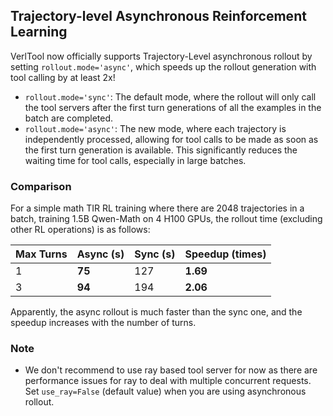 ## Trajectory-level Asynchronous Reinforcement Learning

VerlTool now officially supports Trajectory-Level asynchronous rollout by setting `rollout.mode='async'`, which speeds up the rollout generation with tool calling by at least 2x! 
- `rollout.mode='sync'`: The default mode, where the rollout will only call the tool servers after the first turn generations of all the examples in the batch are completed.
- `rollout.mode='async'`: The new mode, where each trajectory is independently processed, allowing for tool calls to be made as soon as the first turn generation is available. This significantly reduces the waiting time for tool calls, especially in large batches.

### Comparison
For a simple math TIR RL training where there are 2048 trajectories in a batch, training 1.5B Qwen-Math on 4 H100 GPUs, the rollout time (excluding other RL operations) is as follows:

| Max Turns | Async (s) | Sync (s) | Speedup (times) |
|-----------|-----------|----------|-----------------|
|         1 |        **75** |      127 |    **1.69**         |
|         3 |        **94** |      194 |    **2.06**         |

Apparently, the async rollout is much faster than the sync one, and the speedup increases with the number of turns.

### Note

- We don't recommend to use ray based tool server for now as there are performance issues for ray to deal with multiple concurrent requests. Set `use_ray=False` (default value) when you are using asynchronous rollout.
